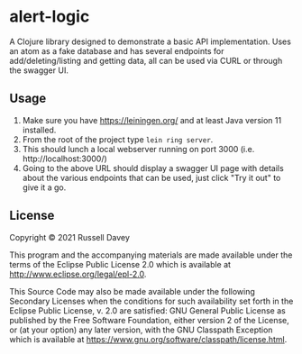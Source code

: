# alert-logic

A Clojure library designed to demonstrate a basic API implementation. Uses an atom as a fake database and has several
endpoints for add/deleting/listing and getting data, all can be used via CURL or through the swagger UI.

## Usage

1. Make sure you have https://leiningen.org/ and at least Java version 11 installed.
2. From the root of the project type `lein ring server`.
3. This should lunch a local webserver running on port 3000 (i.e. http://localhost:3000/)
4. Going to the above URL should display a swagger UI page with details about the various endpoints that can be used,
 just click "Try it out" to give it a go.

## License

Copyright © 2021 Russell Davey

This program and the accompanying materials are made available under the
terms of the Eclipse Public License 2.0 which is available at
http://www.eclipse.org/legal/epl-2.0.

This Source Code may also be made available under the following Secondary
Licenses when the conditions for such availability set forth in the Eclipse
Public License, v. 2.0 are satisfied: GNU General Public License as published by
the Free Software Foundation, either version 2 of the License, or (at your
option) any later version, with the GNU Classpath Exception which is available
at https://www.gnu.org/software/classpath/license.html.
